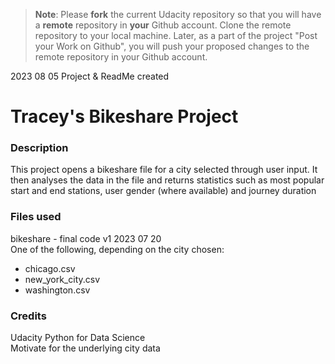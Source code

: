 >**Note**: Please **fork** the current Udacity repository so that you will have a **remote** repository in **your** Github account. Clone the remote repository to your local machine. Later, as a part of the project "Post your Work on Github", you will push your proposed changes to the remote repository in your Github account.

2023 08 05 Project & ReadMe created

# Tracey's Bikeshare Project

### Description
This project opens a bikeshare file for a city selected through user input. It then analyses the data in the file and returns statistics such as most popular start and end stations, user gender (where available) and journey duration

### Files used
bikeshare - final code v1 2023 07 20  
One of the following, depending on the city chosen:  
* chicago.csv
* new_york_city.csv
* washington.csv

### Credits
Udacity Python for Data Science  
Motivate for the underlying city data

